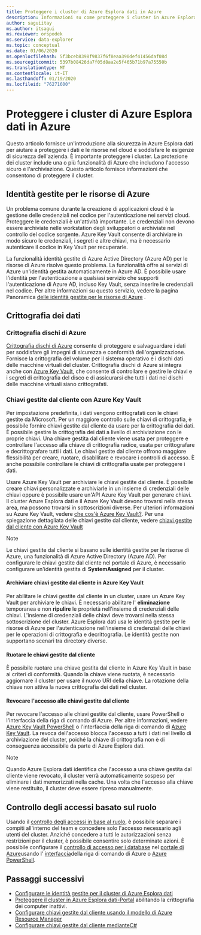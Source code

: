 ```yaml
---
title: Proteggere i cluster di Azure Esplora dati in Azure
description: Informazioni su come proteggere i cluster in Azure Esplora dati.
author: saguiitay
ms.author: itsagui
ms.reviewer: orspodek
ms.service: data-explorer
ms.topic: conceptual
ms.date: 01/06/2020
ms.openlocfilehash: 5f3bceb8398f9837f6f8eaa390def41456daf08d
ms.sourcegitcommit: 5397b08426da7f05d8aa2e5f465b71b97a75550b
ms.translationtype: MT
ms.contentlocale: it-IT
ms.lasthandoff: 01/19/2020
ms.locfileid: "76271600"
---
```

# <a name="secure-azure-data-explorer-clusters-in-azure"></a>Proteggere i cluster di Azure Esplora dati in Azure

Questo articolo fornisce un'introduzione alla sicurezza in Azure Esplora dati per aiutare a proteggere i dati e le risorse nel cloud e soddisfare le esigenze di sicurezza dell'azienda. È importante proteggere i cluster. La protezione dei cluster include una o più funzionalità di Azure che includono l'accesso sicuro e l'archiviazione. Questo articolo fornisce informazioni che consentono di proteggere il cluster.

## <a name="managed-identities-for-azure-resources"></a>Identità gestite per le risorse di Azure

Un problema comune durante la creazione di applicazioni cloud è la gestione delle credenziali nel codice per l'autenticazione nei servizi cloud. Proteggere le credenziali è un'attività importante. Le credenziali non devono essere archiviate nelle workstation degli sviluppatori o archiviate nel controllo del codice sorgente. Azure Key Vault consente di archiviare in modo sicuro le credenziali, i segreti e altre chiavi, ma è necessario autenticare il codice in Key Vault per recuperarle.

La funzionalità identità gestite di Azure Active Directory (Azure AD) per le risorse di Azure risolve questo problema. La funzionalità offre ai servizi di Azure un'identità gestita automaticamente in Azure AD. È possibile usare l'identità per l'autenticazione a qualsiasi servizio che supporti l'autenticazione di Azure AD, incluso Key Vault, senza inserire le credenziali nel codice. Per altre informazioni su questo servizio, vedere la pagina Panoramica [delle identità gestite per le risorse di Azure](/azure/active-directory/managed-identities-azure-resources/overview) .

## <a name="data-encryption"></a>Crittografia dei dati

### <a name="azure-disk-encryption"></a>Crittografia dischi di Azure

[Crittografia dischi di Azure](/azure/security/azure-security-disk-encryption-overview) consente di proteggere e salvaguardare i dati per soddisfare gli impegni di sicurezza e conformità dell'organizzazione. Fornisce la crittografia del volume per il sistema operativo e i dischi dati delle macchine virtuali del cluster. Crittografia dischi di Azure si integra anche con [Azure Key Vault](/azure/key-vault/), che consente di controllare e gestire le chiavi e i segreti di crittografia del disco e di assicurarsi che tutti i dati nei dischi delle macchine virtuali siano crittografati. 

### <a name="customer-managed-keys-with-azure-key-vault"></a>Chiavi gestite dal cliente con Azure Key Vault

Per impostazione predefinita, i dati vengono crittografati con le chiavi gestite da Microsoft. Per un maggiore controllo sulle chiavi di crittografia, è possibile fornire chiavi gestite dal cliente da usare per la crittografia dei dati. È possibile gestire la crittografia dei dati a livello di archiviazione con le proprie chiavi. Una chiave gestita dal cliente viene usata per proteggere e controllare l'accesso alla chiave di crittografia radice, usata per crittografare e decrittografare tutti i dati. Le chiavi gestite dal cliente offrono maggiore flessibilità per creare, ruotare, disabilitare e revocare i controlli di accesso. È anche possibile controllare le chiavi di crittografia usate per proteggere i dati.

Usare Azure Key Vault per archiviare le chiavi gestite dal cliente. È possibile creare chiavi personalizzate e archiviarle in un insieme di credenziali delle chiavi oppure è possibile usare un'API Azure Key Vault per generare chiavi. Il cluster Azure Esplora dati e il Azure Key Vault devono trovarsi nella stessa area, ma possono trovarsi in sottoscrizioni diverse. Per ulteriori informazioni su Azure Key Vault, vedere [che cos'è Azure Key Vault?](/azure/key-vault/key-vault-overview). Per una spiegazione dettagliata delle chiavi gestite dal cliente, vedere [chiavi gestite dal cliente con Azure Key Vault](/azure/storage/common/storage-service-encryption)

> [!Note]
> Le chiavi gestite dal cliente si basano sulle identità gestite per le risorse di Azure, una funzionalità di Azure Active Directory (Azure AD). Per configurare le chiavi gestite dal cliente nel portale di Azure, è necessario configurare un'identità gestita di **SystemAssigned** per il cluster.

#### <a name="store-customer-managed-keys-in-azure-key-vault"></a>Archiviare chiavi gestite dal cliente in Azure Key Vault

Per abilitare le chiavi gestite dal cliente in un cluster, usare un Azure Key Vault per archiviare le chiavi. È necessario abilitare l' **eliminazione** temporanea e non **ripulire** le proprietà nell'insieme di credenziali delle chiavi. L'insieme di credenziali delle chiavi deve trovarsi nella stessa sottoscrizione del cluster. Azure Esplora dati usa le identità gestite per le risorse di Azure per l'autenticazione nell'insieme di credenziali delle chiavi per le operazioni di crittografia e decrittografia. Le identità gestite non supportano scenari tra directory diverse.

#### <a name="rotate-customer-managed-keys"></a>Ruotare le chiavi gestite dal cliente

È possibile ruotare una chiave gestita dal cliente in Azure Key Vault in base ai criteri di conformità. Quando la chiave viene ruotata, è necessario aggiornare il cluster per usare il nuovo URI della chiave. La rotazione della chiave non attiva la nuova crittografia dei dati nel cluster. 

#### <a name="revoke-access-to-customer-managed-keys"></a>Revocare l'accesso alle chiavi gestite dal cliente

Per revocare l'accesso alle chiavi gestite dal cliente, usare PowerShell o l'interfaccia della riga di comando di Azure. Per altre informazioni, vedere [Azure Key Vault PowerShell](/powershell/module/az.keyvault/) o l'interfaccia della riga di comando di [Azure Key Vault](/cli/azure/keyvault). La revoca dell'accesso blocca l'accesso a tutti i dati nel livello di archiviazione del cluster, poiché la chiave di crittografia non è di conseguenza accessibile da parte di Azure Esplora dati.

> [!Note]
> Quando Azure Esplora dati identifica che l'accesso a una chiave gestita dal cliente viene revocato, il cluster verrà automaticamente sospeso per eliminare i dati memorizzati nella cache. Una volta che l'accesso alla chiave viene restituito, il cluster deve essere ripreso manualmente.

## <a name="role-based-access-control"></a>Controllo degli accessi basato sul ruolo

Usando il [controllo degli accessi in base al ruolo](/azure/role-based-access-control/overview), è possibile separare i compiti all'interno del team e concedere solo l'accesso necessario agli utenti del cluster. Anziché concedere a tutti le autorizzazioni senza restrizioni per il cluster, è possibile consentire solo determinate azioni. È possibile configurare il [controllo di accesso per i database](/azure/data-explorer/manage-database-permissions) nel [portale di Azure](/azure/role-based-access-control/role-assignments-portal)usando l' [interfaccia](/azure/role-based-access-control/role-assignments-cli)della riga di comando di Azure o [Azure PowerShell](/azure/role-based-access-control/role-assignments-powershell).

## <a name="next-steps"></a>Passaggi successivi

* [Configurare le identità gestite per il cluster di Azure Esplora dati](managed-identities.md)
* [Proteggere il cluster in Azure Esplora dati-Portal](manage-cluster-security.md) abilitando la crittografia dei computer inattivi.
* [Configurare chiavi gestite dal cliente usando il modello di Azure Resource Manager](customer-managed-keys-resource-manager.md)
* [Configurare chiavi gestite dal cliente medianteC#](customer-managed-keys-csharp.md)

